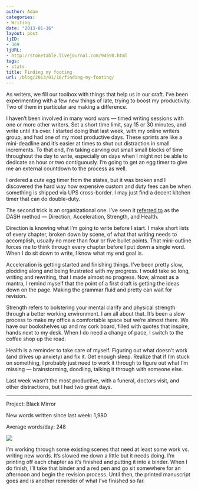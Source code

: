 ```yaml
---
author: Adam
categories:
- Writing
date: "2013-01-16"
layout: post
ljID:
- 369
ljURL:
- http://stonetable.livejournal.com/94598.html
tags:
- stats
title: Finding my footing
url: /blog/2013/01/16/finding-my-footing/
---
```

As writers, we fill our toolbox with things that help us in our craft. I&#8217;ve been experimenting with a few new things of late, trying to boost my productivity. Two of them in particular are making a difference.

I haven&#8217;t been involved in many word wars &#8212; timed writing sessions with one or more other writers. Set a short time limit, say 15 or 30 minutes, and write until it&#8217;s over. I started doing that last week, with my online writers group, and had one of my most productive days. These sprints are like a mini-deadline and it&#8217;s easier at times to shut out distraction in small increments. To that end, I&#8217;m taking carving out small small blocks of time throughout the day to write, especially on days when I might not be able to dedicate an hour or two contiguously. I&#8217;m going to get an egg timer to give me an external countdown to the process as well.

I ordered a cute egg timer from the states, but it was broken and I discovered the hard way how expensive custom and duty fees can be when something is shipped via UPS cross-border. I may just find a decent kitchen timer that can do double-duty.

The second trick is an organizational one. I&#8217;ve seen it [referred to](1) as the DASH method &#8212; Direction, Acceleration, Strength, and Health.

Direction is knowing what I&#8217;m going to write before I start. I make short lists of every chapter, broken down by scene, of what that writing needs to accomplish, usually no more than four or five bullet points. That mini-outline forces me to think through every chapter before I put down a single word. When I do sit down to write, I know what my end goal is.

Acceleration is getting started and finishing things. I&#8217;ve been pretty slow, plodding along and being frustrated with my progress. I would take so long, writing and rewriting, that I made almost no progress. Now, almost as a mantra, I remind myself that the point of a first draft is getting the ideas down on the page. Making the grammar fluid and pretty can wait for revision.

Strength refers to bolstering your mental clarify and physical strength through a better working environment. I am all about that. It&#8217;s been a slow process to make my office a comfortable space but we&#8217;re almost there. We have our bookshelves up and my cork board, filled with quotes that inspire, hands next to my desk. When I do need a change of pace, I switch to the coffee shop up the road.

Health is a reminder to take care of myself. Figuring out what doesn&#8217;t work (and drives up anxiety) and fix it. Get enough sleep. Realize that if I&#8217;m stuck on something, I probably just need to work it through to figure out what I&#8217;m missing &#8212; brainstorming, doodling, talking it through with someone else.

Last week wasn&#8217;t the most productive, with a funeral, doctors visit, and other distractions, but I had two great days.

* * *

Project: Black Mirror

New words written since last week: 1,980

Average words/day: 248

![](2)

I&#8217;m working through some existing scenes that need at least some work vs. writing new words. It&#8217;s slowed me down a little but it needs doing. I&#8217;m printing off each chapter as it&#8217;s finished and putting it into a binder. When I do finish, I&#8217;ll take that binder and a red pen and go sit somewhere for an afternoon and begin the revision process. Until then, the printed manuscript goes and is another reminder of what I&#8217;ve finished so far.

 [1]: http://lifehacker.com/5968978/use-the-dash-method-to-become-a-better-writer-developer-or-tackle-any-other-creative-task
 [2]: http://picometer.writertopia.com/words=38371&target=100000
